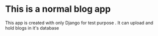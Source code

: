 # This is a normal blog app 
This app is created with only Django for test purpose . It can upload and hold blogs in it's database
